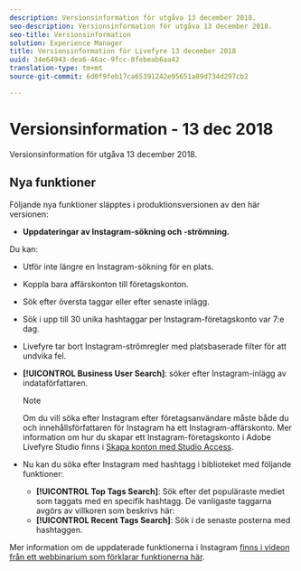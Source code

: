 ```yaml
---
description: Versionsinformation för utgåva 13 december 2018.
seo-description: Versionsinformation för utgåva 13 december 2018.
seo-title: Versionsinformation
solution: Experience Manager
title: Versionsinformation för Livefyre 13 december 2018
uuid: 34e64943-dea6-46ac-9fcc-8febeab6aa42
translation-type: tm+mt
source-git-commit: 6d0f9feb17ca65391242e95651a89d734d297cb2

---
```



# Versionsinformation - 13 dec 2018

Versionsinformation för utgåva 13 december 2018.

## Nya funktioner

Följande nya funktioner släpptes i produktionsversionen av den här versionen:

* **Uppdateringar av Instagram-sökning och -strömning.**

Du kan:

* Utför inte längre en Instagram-sökning för en plats.
* Koppla bara affärskonton till företagskonton.
* Sök efter översta taggar eller efter senaste inlägg.
* Sök i upp till 30 unika hashtaggar per Instagram-företagskonto var 7:e dag.

* Livefyre tar bort Instagram-strömregler med platsbaserade filter för att undvika fel.
* **[!UICONTROL Business User Search]**: söker efter Instagram-inlägg av indataförfattaren.

   >[!NOTE]
   >
   >Om du vill söka efter Instagram efter företagsanvändare måste både du och innehållsförfattaren för Instagram ha ett Instagram-affärskonto. Mer information om hur du skapar ett Instagram-företagskonto i Adobe Livefyre Studio finns i [Skapa konton med Studio Access](/help/using/c-users-creating-accounts-with-studio-access/t-configure-social-accout-instagram/c-about-instagram-accounts.md#c_about_instagram_accounts).

* Nu kan du söka efter Instagram med hashtagg i biblioteket med följande funktioner:

   * **[!UICONTROL Top Tags Search]**: Sök efter det populäraste mediet som taggats med en specifik hashtagg. De vanligaste taggarna avgörs av villkoren som beskrivs här: [](https://developers.facebook.com/docs/instagram-api/reference/hashtag/top-media)
   * **[!UICONTROL Recent Tags Search]**: Sök i de senaste posterna med hashtaggen.

Mer information om de uppdaterade funktionerna i Instagram [finns i videon från ett webbinarium som förklarar funktionerna här](https://youtu.be/wRkGc3obaOA).
